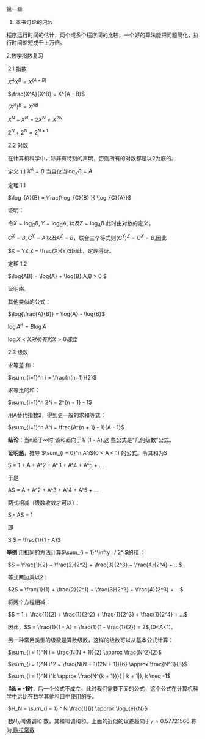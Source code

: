 第一章
1. 本书讨论的内容

​	程序运行时间的估计，两个或多个程序间的比较，一个好的算法能把问题简化，执行时间缩短成千上万倍。

   2.数学指数复习

​	2.1 指数

​		 					$X^AX^B = X^{(A + B)}$

​							$\frac{X^A}{X^B} = X^{A - B}$

​							$(X^A)^B = X^{AB}$

​							$X^N + X^N = 2X^N  \neq X^{2N}$

​							$2^N + 2^N = 2^{N + 1}$

​	2.2 对数

​		在计算机科学中，除非有特别的声明，否则所有的对数都是以2为底的。

​		定义 1.1 $X^A = B$ 当且仅当$\log_{X}{B} = A$ 

​		定理 1.1 

​							$\log_{A}{B} = \frac{\log_{C}{B} }{ \log_{C}{A}}$

​		证明：

​			令$X = \log_{C}{B} , Y = \log_{C}{A},以及Z = \log_{A}{B}$.此时由对数的定义，

​			$C^X = B, C^Y = A 以及A^Z = B，$联合三个等式则$(C^Y)^Z = C^X = B$,因此

​			$X = YZ,Z = \frac{X}{Y}$因此，定理得证。

​		定理 1.2

​							$\log{AB} = \log{A} + \log{B};A,B > 0 $

​		证明略。

​		其他类似的公式：

​							$\log{\frac{A}{B}} = \log{A} - \log{B}$

​							$\log{A^B} =  B\log{A}$

​							$\log{X} < X 对所有的 X > 0 成立$

​	2.3 级数

​		求等差 和：

​							$\sum_{i=1}^n  i  = \frac{n(n+1)}{2}$		

​		求等比的和：

​							$\sum_{i=1}^n 2^i = 2^{n + 1} - 1$	

​		用A替代指数2，得到更一般的求和等式：

​							$\sum_{i=1}^n  A^i = \frac{A^{n + 1} - 1}{A - 1}$		

​			  **结论**：当n趋于$\infty$时 该和趋向于1/ (1 - A),这 些公式是“几何级数”公式。

​		**证明题**，推导 $\sum_{i = 0}^n A^i$(0 < A < 1) 的公式。令其和为S

​							S = 1 + A + A^2 + A^3 + A^4 + A^5 + ... 

​			于是

​							AS = A + A^2 + A^3 + A^4 + A^5 + ...

​			两式相减（级数收敛才可以）：

​							S - AS = 1

​			即 

​						        S $  = \frac{1}{1 - A}$

**举例** 用相同的方法计算$\sum_{i = 1}^\infty i / 2^i$的和 ：	

​							$S = \frac{1}{2} + \frac{2}{2^2} + \frac{3}{2^3} + \frac{4}{2^4} + ...$

​			 等式两边乘以2：

​							$2S = \frac{1}{1} + \frac{2}{2^1} + \frac{3}{2^2} + \frac{4}{2^3} + ...$

​			 将两个方程相减：

​							 $S = 1 + \frac{1}{2} + \frac{1}{2^2} + \frac{1}{2^3} + \frac{1}{2^4} + ...$

​			 因此，$S =  \frac{1}{1 - A} = \frac{1}{1 - \frac{1}{2}} = 2$,(0<A<1)。

​		另一种常用类型的级数是算数级数，这样的级数可以从基本公式计算：

​							$\sum_{i = 1}^N i = \frac{N(N + 1)}{2} \approx \frac{N^2}{2}$

​							$\sum_{i = 1}^N i^2 = \frac{N(N + 1)(2N + 1)}{6} \approx \frac{N^3}{3}$	

​							$\sum_{i = 1}^N i^k   \approx \frac{N^{k + 1})}{ | k + 1|}, k \neq -1$

​	 		**当k = -1时**，后一个公式不成立。此时我们需要下面的公式，这个公式在计算机科学中远比在数学其他科目中使用的多。

​							$H_N = \sum_{i  = 1} ^ N \frac{1}{i} \approx \log_{e}{N}$

​			数$H_N$叫做调和 数，其和叫调和和。上面的近似的误差趋向于$\gamma \approx 0.57721566$  称为[ 欧拉常数](https://baike.so.com/doc/2970819-3133861.html)

